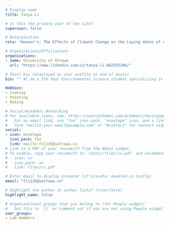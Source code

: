 ```yaml
---
# Display name
title: Tanya Li

# Is this the primary user of the site?
superuser: false

# Role/position
role: "Honour's: The Effects of Climate Change on the Laying dates of Alpine Swift"

# Organizations/Affiliations
organizations:
- name: University of Ottawa
  url: "https://www.linkedin.com/in/tanya-li-b6255219b/"

# Short bio (displayed in user profile at end of posts)
bio: "" #I am a 5th Year Environmental Science student specializing in Environmental Ecotoxicology and Geochemistry.

Hobbies:
- Cooking
- Painting
- Hiking

# Social/Academic Networking
# For available icons, see: https://sourcethemes.com/academic/docs/page-builder/#icons
#   For an email link, use "fas" icon pack, "envelope" icon, and a link in the
#   form "mailto:your-email@example.com" or "#contact" for contact widget.
social:
- icon: envelope
  icon_pack: fas
  link: mailto:tli135@uottawa.ca
# Link to a PDF of your resume/CV from the About widget.
# To enable, copy your resume/CV to `static/files/cv.pdf` and uncomment the lines below.
# - icon: cv
#   icon_pack: ai
#   link: files/cv.pdf

# Enter email to display Gravatar (if Gravatar enabled in Config)
email: "tli135@uottawa.ca"

# Highlight the author in author lists? (true/false)
highlight_name: false

# Organizational groups that you belong to (for People widget)
#   Set this to `[]` or comment out if you are not using People widget.
user_groups:
- Lab members
---
```

